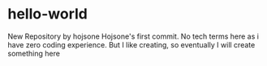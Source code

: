 # hello-world
New Repository by hojsone
Hojsone's first commit. No tech terms here as i have zero coding experience. But I like creating, so eventually I will create something here

